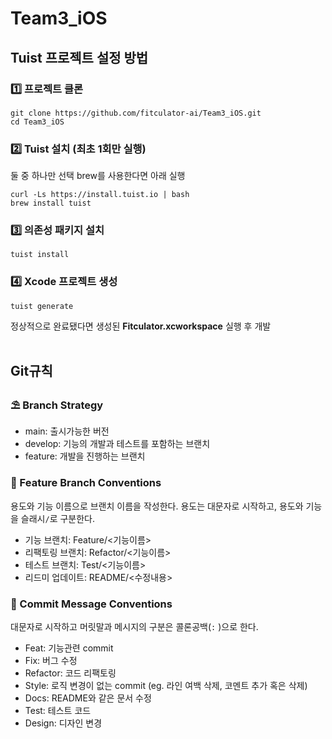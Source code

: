 # Team3_iOS
## Tuist 프로젝트 설정 방법

### 1️⃣ 프로젝트 클론
```
git clone https://github.com/fitculator-ai/Team3_iOS.git
cd Team3_iOS
```
### 2️⃣ Tuist 설치 (최초 1회만 실행)<br/>
둘 중 하나만 선택 brew를 사용한다면 아래 실행
```
curl -Ls https://install.tuist.io | bash
brew install tuist
```
### 3️⃣ 의존성 패키지 설치
```
tuist install
```
### 4️⃣ Xcode 프로젝트 생성
```
tuist generate
```
정상적으로 완료됐다면 생성된 **Fitculator.xcworkspace** 실행 후 개발
<br><br>


## Git규칙

### **⛱️ Branch Strategy**

- main: 출시가능한 버전
- develop: 기능의 개발과 테스트를 포함하는 브랜치
- feature: 개발을 진행하는 브랜치

### **🎋 Feature Branch Conventions**

용도와 기능 이름으로 브랜치 이름을 작성한다. 용도는 대문자로 시작하고, 용도와 기능을 슬래시`/`로 구분한다.

- 기능 브랜치: Feature/<기능이름>
- 리팩토링 브랜치: Refactor/<기능이름>
- 테스트 브랜치: Test/<기능이름>
- 리드미 업데이트: README/<수정내용>

### **📝 Commit Message Conventions**

대문자로 시작하고 머릿말과 메시지의 구분은 콜론공백(`:` )으로 한다.

- Feat: 기능관련 commit
- Fix: 버그 수정
- Refactor: 코드 리팩토링
- Style: 로직 변경이 없는 commit (eg. 라인 여백 삭제, 코멘트 추가 혹은 삭제)
- Docs: README와 같은 문서 수정
- Test: 테스트 코드
- Design: 디자인 변경
